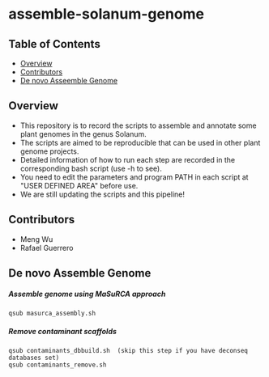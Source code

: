 # assemble-solanum-genome

## Table of Contents

* [Overview](#overview)
* [Contributors](#contributors)
* [De novo Asseemble Genome](#de-novo-assemble-genome)

## Overview
* This repository is to record the scripts to assemble and annotate some plant genomes in the genus Solanum. 
* The scripts are aimed to be reproducible that can be used in other plant genome projects. 
* Detailed information of how to run each step are recorded in the corresponding bash script (use -h to see).
* You need to edit the parameters and program PATH in each script at "USER DEFINED AREA" before use.
* We are still updating the scripts and this pipeline! 

## Contributors 
* Meng Wu
* Rafael Guerrero

## De novo Assemble Genome
##### Assemble genome using MaSuRCA approach
```
qsub masurca_assembly.sh
```
##### Remove contaminant scaffolds
```
qsub contaminants_dbbuild.sh  (skip this step if you have deconseq databases set)
qsub contaminants_remove.sh
```
